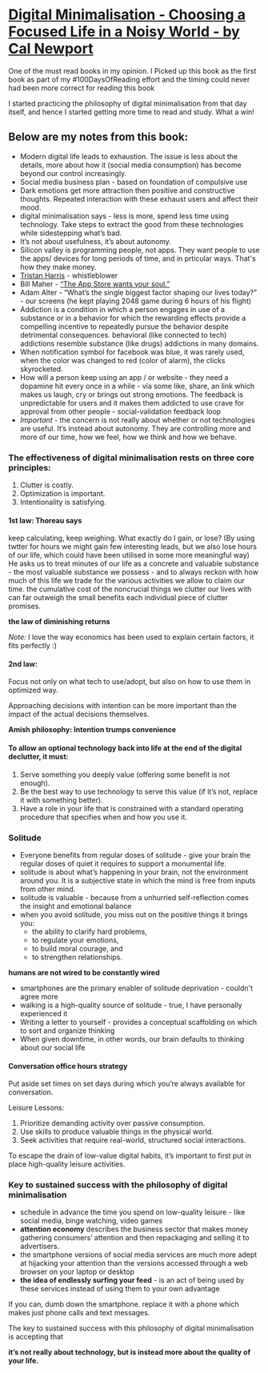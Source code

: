 # [Digital Minimalisation - Choosing a Focused Life in a Noisy World - by Cal Newport](https://www.calnewport.com/books/digital-minimalism/)

One of the must read books in my opinion. I Picked up this book as the first book as part of my #100DaysOfReading effort and the timing could never had been more correct for reading this book

I started practicing the philosophy of digital minimalisation from that day itself, and hence I started getting more time to read and study. What a win!

## Below are my notes from this book:

- Modern digital life leads to exhaustion. The issue is less about the details, more about how it (social media consumption) has become beyond our control increasingly.
- Social media business plan - based on foundation of compulsive use
- Dark emotions get more attraction then positive and constructive thoughts. Repeated interaction with these exhaust users and affect their mood.
- digital minimalisation says - less is more, spend less time using technology. Take steps to extract the good from these technologies while sidestepping what’s bad.
- It’s not about usefulness, it’s about autonomy.
- Silicon valley is programming people, not apps. They want people to use the apps/ devices for long periods of time, and in prticular ways. That's how they make money.
- [Tristan Harris](https://www.tristanharris.com/) - whistleblower
- Bill Maher - [“The App Store wants your soul.”](https://www.thewrap.com/bill-maher-apple-google-facebook-addictive/)
- Adam Alter - “What’s the single biggest factor shaping our lives today?” - our screens (he kept playing 2048 game during 6 hours of his flight)
- Addiction is a condition in which a person engages in use of a substance or in a behavior for which the rewarding effects provide a compelling incentive to repeatedly pursue the behavior despite detrimental consequences.
behavioral (like connected to tech) addictions resemble substance (like drugs) addictions in many domains.
- When notification symbol for facebook was blue, it was rarely used, when the color was changed to red (color of alarm), the clicks skyrocketed.
- How will a person keep using an app / or website - they need a dopamine hit every once in a while - via some like, share, an link which makes us laugh, cry or brings out strong emotions. The feedback is unpredictable for users and it makes them addicted to use
crave for approval from other people - social-validation feedback loop
- *Important* - the concern is not really about whether or not technologies are useful. It’s instead about autonomy. They are controlling more and more of our time, how we feel, how we think and how we behave.


### The effectiveness of digital minimalisation rests on three core principles:
1. Clutter is costly.
2. Optimization is important.
3. Intentionality is satisfying.

#### 1st law: Thoreau says
keep calculating, keep weighing. What exactly do I gain, or lose? (By using twtter for hours we might gain few interesting leads, but we also lose hours of our life, which could have been utilised in some more meaningful way)
He asks us to treat minutes of our life as a concrete and valuable substance - the most valuable substance we possess - and to always reckon with how much of this life we trade for the various activities we allow to claim our time.
the cumulative cost of the noncrucial things we clutter our lives with can far outweigh the small benefits each individual piece of clutter promises.

**the law of diminishing returns** 

*Note:* I love the way economics has been used to explain certain factors, it fits perfectly :)

#### 2nd law: 
Focus not only on what tech to use/adopt, but also on how to use them in optimized way.

Approaching decisions with intention can be more important than the impact of the actual decisions themselves.

**Amish philosophy: Intention trumps convenience**

#### To allow an optional technology back into life at the end of the digital declutter, it must:
1. Serve something you deeply value (offering some benefit is not enough).
2. Be the best way to use technology to serve this value (if it’s not, replace it with something better).
3. Have a role in your life that is constrained with a standard operating procedure that specifies when and how you use it.

### Solitude
- Everyone benefits from regular doses of solitude - give your brain the regular doses of quiet it requires to support a monumental life.
- solitude is about what’s happening in your brain, not the environment around you. It is a subjective state in which the mind is free from inputs from other mind.
- solitude is valuable - because from a unhurried self-reflection comes the insight and emotional balance
- when you avoid solitude, you miss out on the positive things it brings you: 
   * the ability to clarify hard problems, 
   * to regulate your emotions, 
   * to build moral courage, and
   * to strengthen relationships.
   
**humans are not wired to be constantly wired**

- smartphones are the primary enabler of solitude deprivation - couldn't agree more
- walking is a high-quality source of solitude - true, I have personally experienced it
- Writing a letter to yourself - provides a conceptual scaffolding on which to sort and organize thinking
- When given downtime, in other words, our brain defaults to thinking about our social life


#### Conversation office hours strategy
Put aside set times on set days during which you’re always available for conversation.

Leisure Lessons:
1. Prioritize demanding activity over passive consumption.
2. Use skills to produce valuable things in the physical world.
3. Seek activities that require real-world, structured social interactions.

To escape the drain of low-value digital habits, it’s important to first put in place high-quality leisure activities.

### Key to sustained success with the philosophy of digital minimalisation
- schedule in advance the time you spend on low-quality leisure - like social media, binge watching, video games
- **attention economy** describes the business sector that makes money gathering consumers’ attention and then repackaging and selling it to advertisers.
- the smartphone versions of social media services are much more adept at hijacking your attention than the versions accessed through a web browser on your laptop or desktop
- **the idea of endlessly surfing your feed** - is an act of being used by these services instead of using them to your own advantage

If you can, dumb down the smartphone. replace it with a phone which makes just phone calls and text messages.

The key to sustained success with this philosophy of digital minimalisation is accepting that 

**it’s not really about technology, but is instead more about the quality of your life.**


